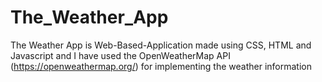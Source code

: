 # The_Weather_App

The Weather App is Web-Based-Application made using CSS, HTML and Javascript and I have used the OpenWeatherMap API (https://openweathermap.org/) for implementing the weather
information 
